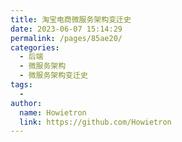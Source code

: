 ```yaml
---
title: 淘宝电商微服务架构变迁史
date: 2023-06-07 15:14:29
permalink: /pages/85ae20/
categories:
  - 后端
  - 微服务架构
  - 微服务架构变迁史
tags:
  - 
author: 
  name: Howietron
  link: https://github.com/Howietron
---
```

